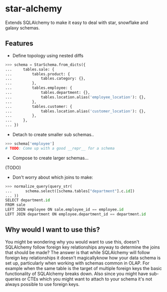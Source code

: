 # star-alchemy

Extends SQLAlchemy to make it easy to deal with star, snowflake and
galaxy schemas.

## Features

- Define topology using nested diffs

```python
>>> schema = StarSchema.from_dicts({
...     tables.sale: {
...         tables.product: {
...             tables.category: {},
...         },
...         tables.employee: {
...             tables.department: {},
...             tables.location.alias('employee_location'): {},
...         },
...         tables.customer: {
...             tables.location.alias('customer_location'): {},
...         },
...     },
... })
```

- Detach to create smaller sub schemas..

```python
>>> schema['employee']
# TODO: Come up with a good __repr__ for a schema
```

- Compose to create larger schemas...

(TODO)

- Don't worry about which joins to make:

```python
>>> normalize_query(query_str(
...      schema.select([schema.tables["department"].c.id])
... ))
SELECT department.id
FROM sale
LEFT JOIN employee ON sale.employee_id == employee.id
LEFT JOIN department ON employee.department_id == department.id
```

## Why would I want to use this?

You might be wondering why you would want to use this, doesn't
SQLAlchemy follow foreign key relationships anyway to determine the
joins that should be made? The answer is that while SQLAlchemy will
follow foreign key relationships it doesn't magicallyknow how your data
schema is set up, particularly when working with schemas common in OLAP.
For example when the same table is the target of multiple foreign keys
the basic functionality of SQLAlchemy breaks down. Also since you might
have sub-queries or CTEs which you might want to attach to your schema
it's not always possible to use foreign keys.
